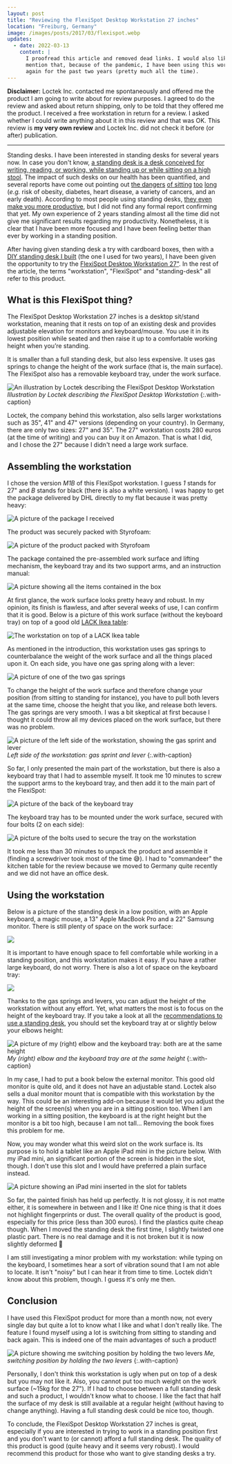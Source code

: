 ```yaml
---
layout: post
title: "Reviewing the FlexiSpot Desktop Workstation 27 inches"
location: "Freiburg, Germany"
image: /images/posts/2017/03/flexispot.webp
updates:
  - date: 2022-03-13
    content: |
      I proofread this article and removed dead links. I would also like to
      mention that, because of the pandemic, I have been using this workstation
      again for the past two years (pretty much all the time).
---
```


**Disclaimer:** Loctek Inc. contacted me spontaneously and offered me the
product I am going to write about for review purposes. I agreed to do the review
and asked about return shipping, only to be told that they offered me the
product. I received a free workstation in return for a review. I asked whether I
could write anything about it in this review and that was OK. This review is
**my very own review** and Loctek Inc. did not check it before (or after)
publication.

---

Standing desks. I have been interested in standing desks for several years now.
In case you don't know, [a standing desk is a desk conceived for writing,
reading, or working, while standing up or while sitting on a high
stool](http://en.wikipedia.org/wiki/Standing_desk). The impact of such desks on
our health has been quantified, and several reports have come out pointing out
[the dangers](http://www.huffingtonpost.com/chris-kresser/sitting-health_b_2897289.html)
[of sitting](http://healthland.time.com/2011/04/13/the-dangers-of-sitting-at-work%E2%80%94and-standing/)
[too](http://www.nytimes.com/2011/04/17/magazine/mag-17sitting-t.html)
[long](http://mashable.com/2011/05/09/sitting-down-infographic/) (_e.g._ risk of
obesity, diabetes, heart disease, a variety of cancers, and an early death).
According to most people using standing desks, [they even make you more
productive](http://readwrite.com/2013/09/26/standing-desks-productivity), but I
did not find any formal report confirming that yet. My own experience of 2 years
standing almost all the time did not give me significant results regarding my
productivity. Nonetheless, it is clear that I have been more focused and I have
been feeling better than ever by working in a standing position.

After having given standing desk a try with cardboard boxes, then with a [DIY
standing desk I built](/2014/03/17/standing-desk-do-it-yourself/) (the one I
used for two years), I have been given the opportunity to try the [FlexiSpot
Desktop Workstation 27"](https://flexispot.com/). In the rest of the article,
the terms "workstation", "FlexiSpot" and "standing-desk" all refer to this
product.

## What is this FlexiSpot thing?

The FlexiSpot Desktop Workstation 27 inches is a desktop sit/stand workstation,
meaning that it rests on top of an existing desk and provides adjustable
elevation for monitors and keyboard/mouse. You use it in its lowest position
while seated and then raise it up to a comfortable working height when you’re
standing.

It is smaller than a full standing desk, but also less expensive. It uses gas
springs to change the height of the work surface (that is, the main surface).
The FlexiSpot also has a removable keyboard tray, under the work surface.

![An illustration by Loctek describing the FlexiSpot Desktop Workstation](/images/posts/2017/03/flexispot-illustration.webp)
_Illustration by Loctek describing the FlexiSpot Desktop Workstation_
{:.with-caption}

Loctek, the company behind this workstation, also sells larger workstations such
as 35", 41" and 47" versions (depending on your country). In Germany, there are
only two sizes: 27" and 35". The 27" workstation costs 280 euros (at the time of
writing) and you can buy it on Amazon. That is what I did, and I chose the 27"
because I didn't need a large work surface.

## Assembling the workstation

I chose the version _M1B_ of this FlexiSpot workstation. I guess _1_ stands for
27" and _B_ stands for black (there is also a white version). I was happy to get
the package delivered by DHL directly to my flat because it was pretty heavy:

![A picture of the package I received](/images/posts/2017/03/flexispot_package.webp)

The product was securely packed with Styrofoam:

![A picture of the product packed with Styrofoam](/images/posts/2017/03/flexispot_package_2.webp)

The package contained the pre-assembled work surface and lifting mechanism, the
keyboard tray and its two support arms, and an instruction manual:

![A picture showing all the items contained in the box](/images/posts/2017/03/flexispot_items.webp)

At first glance, the work surface looks pretty heavy and robust. In my opinion,
its finish is flawless, and after several weeks of use, I can confirm that it is
good. Below is a picture of this work surface (without the keyboard tray) on top
of a good old [LACK Ikea
table](http://www.ikea.com/us/en/catalog/products/20011408/):

![The workstation on top of a LACK Ikea table](/images/posts/2017/03/flexispot_work_surface.webp)

As mentioned in the introduction, this workstation uses gas springs to
counterbalance the weight of the work surface and all the things placed upon it.
On each side, you have one gas spring along with a lever:

![A picture of one of the two gas springs](/images/posts/2017/03/flexispot_gas.webp)

To change the height of the work surface and therefore change your position
(from sitting to standing for instance), you have to pull both levers at the
same time, choose the height that you like, and release both levers. The gas
springs are very smooth. I was a bit skeptical at first because I thought it
could throw all my devices placed on the work surface, but there was no problem.

![A picture of the left side of the workstation, showing the gas sprint and lever](/images/posts/2017/03/flexispot_gas_2.webp)
_Left side of the workstation: gas sprint and lever_
{:.with-caption}

So far, I only presented the main part of the workstation, but there is also a
keyboard tray that I had to assemble myself. It took me 10 minutes to screw the
support arms to the keyboard tray, and then add it to the main part of the
FlexiSpot:

![A picture of the back of the keyboard tray](/images/posts/2017/03/flexispot_kb_tray.webp)

The keyboard tray has to be mounted under the work surface, secured with four
bolts (2 on each side):

![A picture of the bolts used to secure the tray on the workstation](/images/posts/2017/03/flexispot_kb_bolts.webp)

It took me less than 30 minutes to unpack the product and assemble it (finding a
screwdriver took most of the time 😅). I had to "commandeer" the kitchen table
for the review because we moved to Germany quite recently and we did not have an
office desk.

## Using the workstation

Below is a picture of the standing desk in a low position, with an Apple
keyboard, a magic mouse, a 13" Apple MacBook Pro and a 22" Samsung monitor.
There is still plenty of space on the work surface:

![](/images/posts/2017/03/flexispot_assembled.webp)

It is important to have enough space to fell comfortable while working in a
standing position, and this workstation makes it easy. If you have a rather
large keyboard, do not worry. There is also a lot of space on the keyboard tray:

![](/images/posts/2017/03/flexispot_keyboard_tray.webp)

Thanks to the gas springs and levers, you can adjust the height of the
workstation without any effort. Yet, what matters the most is to focus on the
height of the keyboard tray. If you take a look at all the [recommendations to
use a standing
desk](https://www.quora.com/What-is-the-best-position-to-use-a-laptop), you
should set the keyboard tray at or slightly below your elbows height:

![A picture of my (right) elbow and the keyboard tray: both are at the same height](/images/posts/2017/03/flexispot_standing_position.webp)
_My (right) elbow and the keyboard tray are at the same height_
{:.with-caption}

In my case, I had to put a book below the external monitor. This good old
monitor is quite old, and it does not have an adjustable stand. Loctek also
sells a dual monitor mount that is compatible with this workstation by the way.
This could be an interesting add-on because it would let you adjust the height
of the screen(s) when you are in a sitting position too. When I am working in a
sitting position, the keyboard is at the right height but the monitor is a bit
too high, because I am not tall... Removing the book fixes this problem for me.

Now, you may wonder what this weird slot on the work surface is. Its purpose is
to hold a tablet like an Apple iPad mini in the picture below. With my iPad
mini, an significant portion of the screen is hidden in the slot, though. I
don't use this slot and I would have preferred a plain surface instead.

![A picture showing an iPad mini inserted in the slot for tablets](/images/posts/2017/03/flexispot_ipad.webp)

So far, the painted finish has held up perfectly. It is not glossy, it is not
matte either, it is somewhere in between and I like it! One nice thing is that
it does not highlight fingerprints or dust. The overall quality of the product
is good, especially for this price (less than 300 euros). I find the plastics
quite cheap though. When I moved the standing desk the first time, I slightly
twisted one plastic part. There is no real damage and it is not broken but it is
now slightly deformed 🤷

I am still investigating a minor problem with my workstation: while typing on
the keyboard, I sometimes hear a sort of vibration sound that I am not able to
locate. It isn't "noisy" but I can hear it from time to time. Loctek didn't know
about this problem, though. I guess it's only me then.

## Conclusion

I have used this FlexiSpot product for more than a month now, not every single
day but quite a lot to know what I like and what I don't really like. The
feature I found myself using a lot is switching from sitting to standing and
back again. This is indeed one of the main advantages of such a product!

![A picture showing me switching position by holding the two levers](/images/posts/2017/03/flexispot_switching_position.webp)
_Me, switching position by holding the two levers_
{:.with-caption}

Personally, I don't think this workstation is ugly when put on top of a desk but
you may not like it. Also, you cannot put too much weight on the work surface
(~15kg for the 27"). If I had to choose between a full standing desk and such a
product, I wouldn't know what to choose. I like the fact that half the surface
of my desk is still available at a regular height (without having to change
anything). Having a full standing desk could be nice too, though.

To conclude, the FlexiSpot Desktop Workstation 27 inches is great, especially if
you are interested in trying to work in a standing position first and you don't
want to (or cannot) afford a full standing desk. The quality of this product is
good (quite heavy and it seems very robust). I would recommend this product for
those who want to give standing desks a try.
